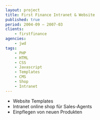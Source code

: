 ```yaml
---
layout: project
title: First Finance Intranet & Website
published: true
period: 2004-09 – 2007-03
clients:
    - firstfinance
agencies:
    - jwd
tags:
    - PHP
    - HTML
    - CSS
    - Javascript
    - Templates
    - CMS
    - Shop
    - Intranet
---
```

- Website Templates
- Intranet online shop für Sales-Agents
- Einpflegen von neuen Produkten
